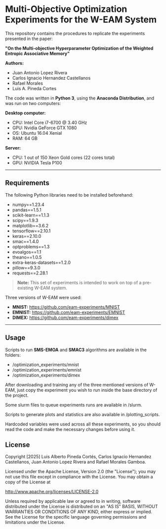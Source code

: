 # Multi-Objective Optimization Experiments for the W-EAM System

This repository contains the procedures to replicate the experiments presented in the paper:

**"On the Multi-objective Hyperparameter Optimization of the Weighted Entropic Associative Memory"**

**Authors:**  
- Juan Antonio Lopez Rivera  
- Carlos Ignacio Hernandez Castellanos  
- Rafael Morales  
- Luis A. Pineda Cortes  

The code was written in **Python 3**, using the **Anaconda Distribution**, and was run on two computers:

**Desktop computer:**  
- CPU: Intel Core i7-6700 @ 3.40 GHz  
- GPU: Nvidia GeForce GTX 1080  
- OS: Ubuntu 16.04 Xenial  
- RAM: 64 GB  

**Server:**  
- CPU: 1 out of 150 Xeon Gold cores (22 cores total)  
- GPU: NVIDIA Tesla P100  

---

## Requirements

The following Python libraries need to be installed beforehand:

- numpy==1.23.4
- pandas==1.5.1
- scikit-learn==1.1.3
- scipy==1.9.3
- matplotlib==3.6.2
- tensorflow==2.10.1
- keras==2.10.0
- smac==1.4.0
- optproblems==1.3
- evoalgos==1.1
- theano==1.0.5
- extra-keras-datasets==1.2.0
- pillow==9.3.0
- requests==2.28.1

> **Note:** This set of experiments is intended to work on top of a pre-existing W-EAM system.  

Three versions of W-EAM were used:

- **MNIST:** https://github.com/eam-experiments/MNIST  
- **EMNIST:** https://github.com/eam-experiments/EMNIST  
- **DIMEX:** https://github.com/eam-experiments/dimex  

---

## Usage

Scripts to run **SMS-EMOA** and **SMAC3** algorithms are available in the folders:

- /optimization_experiments/mnist 
- /optimization_experiments/emnist
- /optimization_experiments/dimex

After downloading and training any of the three mentioned versions of W-EAM, just copy
the experiment you wish to run inside the base directory of the project. 

Some slurm files to queue experiments runs are available in /slurm.

Scripts to generate plots and statistics are also available in /plotting_scripts. 

Hardcoded variables were used across all these experiments, so you should read the code
and make the necessary changes before using it.

## License

Copyright [2025] Luis Alberto Pineda Cortés, Carlos Ignacio Hernandez Castellanos, Juan Antonio Lopez Rivera  and Rafael Morales Gamboa.

Licensed under the Apache License, Version 2.0 (the "License"); you may not use this file except in compliance with the License. You may obtain a copy of the License at

http://www.apache.org/licenses/LICENSE-2.0

Unless required by applicable law or agreed to in writing, software distributed under the License is distributed on an "AS IS" BASIS, WITHOUT WARRANTIES OR CONDITIONS OF ANY KIND, either express or implied. See the License for the specific language governing permissions and limitations under the License.
